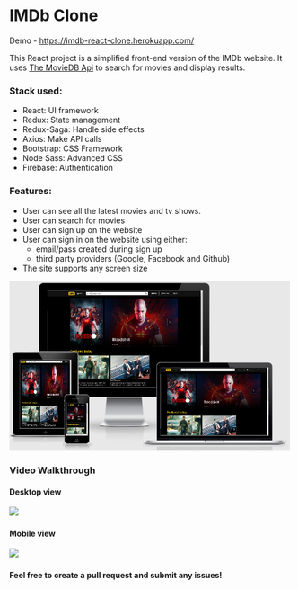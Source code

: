 # IMDb Clone
Demo - https://imdb-react-clone.herokuapp.com/

This React project is a simplified front-end version of the IMDb website. It uses [The MovieDB Api](https://www.themoviedb.org/documentation/api) to search for movies and display results.

### Stack used:
- React: UI framework
- Redux: State management
- Redux-Saga: Handle side effects
- Axios: Make API calls
- Bootstrap: CSS Framework
- Node Sass: Advanced CSS
- Firebase: Authentication

### Features:
- User can see all the latest movies and tv shows.
- User can search for movies
- User can sign up on the website
- User can sign in on the website using either:
  - email/pass created during sign up
  - third party providers (Google, Facebook and Github)
- The site supports any screen size
<img src="imdb-clone-screenshot.png" width="500" />

### Video Walkthrough
#### Desktop view
![](imdb-clone-demo-min.gif)

#### Mobile view
![](imdb-clone-mobile.gif)

#### Feel free to create a pull request and submit any issues!
